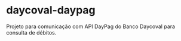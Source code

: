 # daycoval-daypag
Projeto para comunicação com API DayPag do Banco Daycoval para consulta de débitos.
